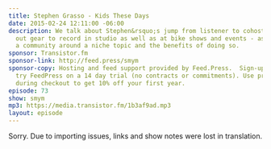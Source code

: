 ```yaml
---
title: Stephen Grasso - Kids These Days
date: 2015-02-24 12:11:00 -06:00
description: We talk about Stephen&rsquo;s jump from listener to cohost, figuring
  out gear to record in studio as well as at bike shows and events - as well as building
  a community around a niche topic and the benefits of doing so.
sponsor: Transistor.fm
sponsor-link: http://feed.press/smym
sponsor-copy: Hosting and feed support provided by Feed.Press.  Sign-up today and
  try FeedPress on a 14 day trial (no contracts or commitments). Use promo code "smym"
  during checkout to get 10% off your first year.
episode: 73
show: smym
mp3: https://media.transistor.fm/1b3af9ad.mp3
layout: episode
---
```


Sorry. Due to importing issues, links and show notes were lost in translation.
